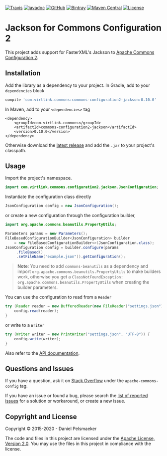 [![Travis](https://img.shields.io/travis/Virtlink/commons-configuration2-jackson)][8]
[![javadoc](https://javadoc.io/badge2/com.virtlink.commons/commons-configuration2-jackson/javadoc.svg)][5]
[![GitHub](https://img.shields.io/github/v/release/Virtlink/commons-configuration2-jackson)][1]
[![Bintray](https://img.shields.io/bintray/v/virtlink/maven/commons-configuration2-jackson)][6]
[![Maven Central](https://img.shields.io/maven-central/v/com.virtlink.commons/commons-configuration2-jackson)][7]
[![License](https://img.shields.io/github/license/Virtlink/commons-configuration2-jackson)][9]

# Jackson for Commons Configuration 2
This project adds support for FasterXML's Jackson to [Apache Commons Configuration 2][10].


## Installation
Add the library as a dependency to your project. In Gradle, add to your `dependencies` block

```gradle
compile 'com.virtlink.commons:commons-configuration2-jackson:0.10.0'
```

In Maven, add to your `<dependencies>` tag

```maven-pom
<dependency>
    <groupId>com.virtlink.commons</groupId>
    <artifactId>commons-configuration2-jackson</artifactId>
    <version>0.10.0</version>
</dependency>
```

Otherwise download the [latest release][1]
and add the `.jar` to your project's classpath.


## Usage
Import the project's namespace.

```java
import com.virtlink.commons.configuration2.jackson.JsonConfiguration;
```

Instantiate the configuration class directly

```java
JsonConfiguration config = new JsonConfiguration();
```

or create a new configuration through the configuration builder,

```java
import org.apache.commons.beanutils.PropertyUtils;

Parameters params = new Parameters();
FileBasedConfigurationBuilder<JsonConfiguration> builder
    = new FileBasedConfigurationBuilder<>(JsonConfiguration.class);
JsonConfiguration config = builder.configure(params
     .fileBased()
     .setFileName("example.json")).getConfiguration();
```

> **Note**: You need to add `commons-beanutils` as a dependency and import
> `org.apache.commons.beanutils.PropertyUtils` to make builders work, otherwise you
> get a `ClassNotFoundException: org.apache.commons.beanutils.PropertyUtils` when creating the
> builder parameters.


You can use the configuration to read from a `Reader`

```java
try (Reader reader = new BufferedReader(new FileReader("settings.json"))) {
	config.read(reader);
}
```

or write to a `Writer`

```java
try (Writer writer = new PrintWriter("settings.json", "UTF-8")) {
	config.write(writer);
}
```

Also refer to the [API documentation][5].

## Questions and Issues
If you have a question, ask it on [Stack Overflow][2] under the `apache-commons-config` tag.

If you have an issue or found a bug, please search the [list of reported issues][3]
for a solution or workaround, or create a new issue.


## Copyright and License
Copyright © 2015-2020 - Daniel Pelsmaeker

The code and files in this project are licensed under the [Apache License, Version 2.0][4].
You may use the files in this project in compliance with the license.



[1]: https://github.com/Virtlink/commons-configuration2-jackson/releases/latest
[2]: https://stackoverflow.com/questions/tagged/apache-commons-config
[3]: https://github.com/Virtlink/commons-configuration2-jackson/issues
[4]: https://www.apache.org/licenses/LICENSE-2.0
[5]: https://javadoc.io/doc/com.virtlink.commons/commons-configuration2-jackson
[6]: https://bintray.com/virtlink/maven/commons-configuration2-jackson/_latestVersion
[7]: https://maven-badges.herokuapp.com/maven-central/com.virtlink.commons/commons-configuration2-jackson
[8]: https://travis-ci.org/Virtlink/commons-configuration2-jackson
[9]: https://github.com/Virtlink/commons-configuration2-jackson/blob/master/LICENSE
[10]: https://commons.apache.org/proper/commons-configuration/